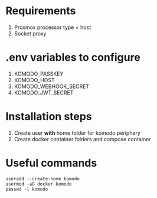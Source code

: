 # Requirements
1. Proxmox processor type = host
2. Socket proxy

# .env variables to configure
1. KOMODO_PASSKEY
2. KOMODO_HOST
3. KOMODO_WEBHOOK_SECRET
4. KOMODO_JWT_SECRET

# Installation steps
1. Create user **with** home folder for komodo periphery
2. Create docker container folders and compose container

# Useful commands
```
useradd --create-home komodo
usermod -aG docker komodo
passwd -l komodo
```
